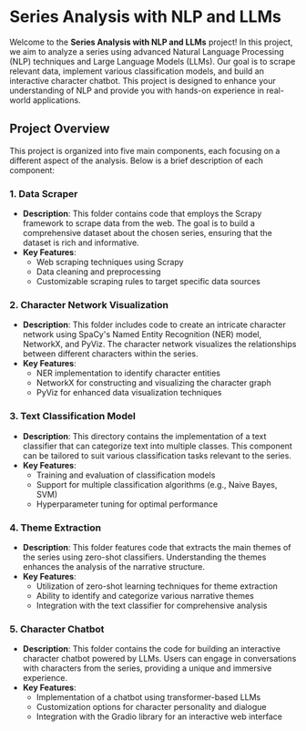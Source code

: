 # Series Analysis with NLP and LLMs

Welcome to the **Series Analysis with NLP and LLMs** project! In this project, we aim to analyze a series using advanced Natural Language Processing (NLP) techniques and Large Language Models (LLMs). Our goal is to scrape relevant data, implement various classification models, and build an interactive character chatbot. This project is designed to enhance your understanding of NLP and provide you with hands-on experience in real-world applications.

## Project Overview

This project is organized into five main components, each focusing on a different aspect of the analysis. Below is a brief description of each component:

### 1. Data Scraper
- **Description**: This folder contains code that employs the Scrapy framework to scrape data from the web. The goal is to build a comprehensive dataset about the chosen series, ensuring that the dataset is rich and informative.
- **Key Features**:
  - Web scraping techniques using Scrapy
  - Data cleaning and preprocessing
  - Customizable scraping rules to target specific data sources

### 2. Character Network Visualization
- **Description**: This folder includes code to create an intricate character network using SpaCy's Named Entity Recognition (NER) model, NetworkX, and PyViz. The character network visualizes the relationships between different characters within the series.
- **Key Features**:
  - NER implementation to identify character entities
  - NetworkX for constructing and visualizing the character graph
  - PyViz for enhanced data visualization techniques

### 3. Text Classification Model
- **Description**: This directory contains the implementation of a text classifier that can categorize text into multiple classes. This component can be tailored to suit various classification tasks relevant to the series.
- **Key Features**:
  - Training and evaluation of classification models
  - Support for multiple classification algorithms (e.g., Naive Bayes, SVM)
  - Hyperparameter tuning for optimal performance

### 4. Theme Extraction
- **Description**: This folder features code that extracts the main themes of the series using zero-shot classifiers. Understanding the themes enhances the analysis of the narrative structure.
- **Key Features**:
  - Utilization of zero-shot learning techniques for theme extraction
  - Ability to identify and categorize various narrative themes
  - Integration with the text classifier for comprehensive analysis

### 5. Character Chatbot
- **Description**: This folder contains the code for building an interactive character chatbot powered by LLMs. Users can engage in conversations with characters from the series, providing a unique and immersive experience.
- **Key Features**:
  - Implementation of a chatbot using transformer-based LLMs
  - Customization options for character personality and dialogue
  - Integration with the Gradio library for an interactive web interface

